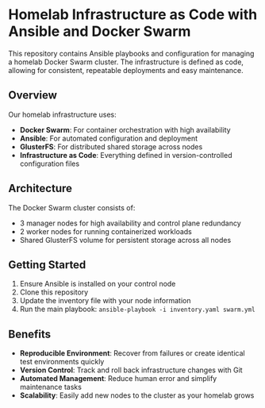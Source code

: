 # Homelab Infrastructure as Code with Ansible and Docker Swarm

This repository contains Ansible playbooks and configuration for managing a homelab Docker Swarm cluster. The infrastructure is defined as code, allowing for consistent, repeatable deployments and easy maintenance.

## Overview

Our homelab infrastructure uses:

- **Docker Swarm**: For container orchestration with high availability
- **Ansible**: For automated configuration and deployment
- **GlusterFS**: For distributed shared storage across nodes
- **Infrastructure as Code**: Everything defined in version-controlled configuration files

## Architecture

The Docker Swarm cluster consists of:
- 3 manager nodes for high availability and control plane redundancy
- 2 worker nodes for running containerized workloads
- Shared GlusterFS volume for persistent storage across all nodes

## Getting Started

1. Ensure Ansible is installed on your control node
2. Clone this repository
3. Update the inventory file with your node information
4. Run the main playbook: `ansible-playbook -i inventory.yaml swarm.yml`

## Benefits

- **Reproducible Environment**: Recover from failures or create identical test environments quickly
- **Version Control**: Track and roll back infrastructure changes with Git
- **Automated Management**: Reduce human error and simplify maintenance tasks
- **Scalability**: Easily add new nodes to the cluster as your homelab grows